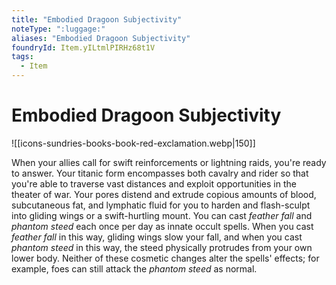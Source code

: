 ```yaml
---
title: "Embodied Dragoon Subjectivity"
noteType: ":luggage:"
aliases: "Embodied Dragoon Subjectivity"
foundryId: Item.yILtmlPIRHz68t1V
tags:
  - Item
---
```


# Embodied Dragoon Subjectivity
![[icons-sundries-books-book-red-exclamation.webp|150]]

When your allies call for swift reinforcements or lightning raids, you're ready to answer. Your titanic form encompasses both cavalry and rider so that you're able to traverse vast distances and exploit opportunities in the theater of war. Your pores distend and extrude copious amounts of blood, subcutaneous fat, and lymphatic fluid for you to harden and flash-sculpt into gliding wings or a swift-hurtling mount. You can cast _feather fall_ and _phantom steed_ each once per day as innate occult spells. When you cast _feather fall_ in this way, gliding wings slow your fall, and when you cast _phantom steed_ in this way, the steed physically protrudes from your own lower body. Neither of these cosmetic changes alter the spells' effects; for example, foes can still attack the _phantom steed_ as normal.

